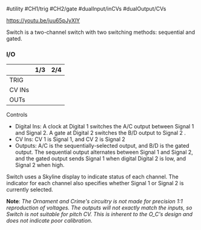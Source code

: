 #utility #CH1/trig #CH2/gate #dualInput/inCVs #dualOutput/CVs  

https://youtu.be/juu65pJyXlY

Switch is a two-channel switch with two switching methods: sequential and gated.

### I/O

|        | 1/3 | 2/4 |
| ------ | :-: | :-: |
| TRIG   |     |     |
| CV INs |     |     |
| OUTs   |     |     |


Controls
* Digital Ins: A clock at Digital 1 switches the A/C output between Signal 1 and Signal 2. A gate at Digital 2 switches the B/D output to Signal 2 .
* CV Ins: CV 1 is Signal 1, and CV 2 is Signal 2
* Outputs: A/C is the sequentially-selected output, and B/D is the gated output. The sequential output alternates between Signal 1 and Signal 2, and the gated output sends Signal 1 when digital Digital 2 is low, and Signal 2 when high.

Switch uses a Skyline display to indicate status of each channel. The indicator for each channel also specifies whether Signal 1 or Signal 2 is currently selected.

**Note**: _The Ornament and Crime's circuitry is not made for precision 1:1 reproduction of voltages. The outputs will not exactly match the inputs, so Switch is not suitable for pitch CV. This is inherent to the O_C's design and does not indicate poor calibration._